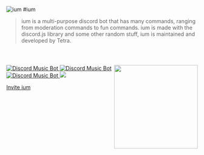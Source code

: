  ![ium](https://ium-bot.github.io/ium.jpg)
 #ium
>ium is a multi-purpose discord bot that has many commands, ranging from moderation commands to fun commands. ium is made with the discord.js library and some other random stuff, ium is maintained and developed by Tetra.
<div>
    <header>
        <img align="right" href="https://ium-bot.github.io/" src="https://ium-bot.github.io/ium.jpg" height="220" width="220">
    </header>
    <a href="https://discordbots.org/bot/421511226015612929" >
  <img src="https://discordbots.org/api/widget/status/421511226015612929.svg" alt="Discord Music Bot" />
</a>
    <a href="https://discordbots.org/bot/421511226015612929" >
  <img src="https://discordbots.org/api/widget/servers/421511226015612929.svg" alt="Discord Music Bot" />
</a>
<a href="https://discordbots.org/bot/421511226015612929" >
  <img src="https://discordbots.org/api/widget/owner/421511226015612929.svg" alt="Discord Music Bot" />
</a>    
    <a class="discord-widget" href="http://discord.gg/Ac8HYtD"> <img src="https://discordapp.com/api/guilds/330982069239021569/embed.png"> </a>
    <p><a href="https://ium-bot.github.io/invite">Invite ium</a></p>
</div>
